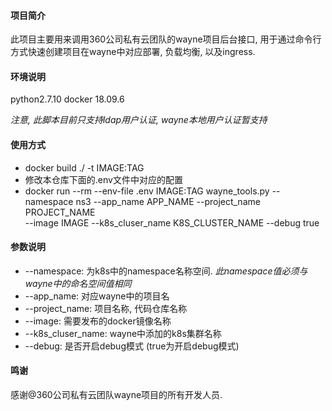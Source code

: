 #### 项目简介

此项目主要用来调用360公司私有云团队的wayne项目后台接口, 用于通过命令行方式快速创建项目在wayne中对应部署, 负载均衡, 以及ingress. 

#### 环境说明

python2.7.10
docker 18.09.6

*注意, 此脚本目前只支持ldap用户认证, wayne本地用户认证暂支持*

#### 使用方式

* docker build ./ -t IMAGE:TAG
* 修改本仓库下面的.env文件中对应的配置
* docker run  --rm --env-file .env IMAGE:TAG wayne_tools.py --namespace ns3 --app_name APP_NAME --project_name PROJECT_NAME \
   --image IMAGE --k8s_cluser_name K8S_CLUSTER_NAME --debug true

#### 参数说明

* --namespace: 为k8s中的namespace名称空间. *此namespace值必须与wayne中的命名空间值相同*
* --app_name: 对应wayne中的项目名
* --project_name: 项目名称, 代码仓库名称
* --image: 需要发布的docker镜像名称
* --k8s_cluser_name: wayne中添加的k8s集群名称
* --debug: 是否开启debug模式 (true为开启debug模式)


#### 鸣谢

感谢@360公司私有云团队wayne项目的所有开发人员. 
